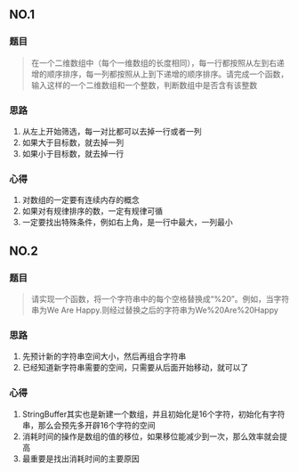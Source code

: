 

## NO.1 

### 题目
> 在一个二维数组中（每个一维数组的长度相同），每一行都按照从左到右递增的顺序排序，每一列都按照从上到下递增的顺序排序。请完成一个函数，输入这样的一个二维数组和一个整数，判断数组中是否含有该整数

### 思路

1. 从左上开始筛选，每一对比都可以去掉一行或者一列
2. 如果大于目标数，就去掉一列
3. 如果小于目标数，就去掉一行


### 心得

1. 对数组的一定要有连续内存的概念
2. 如果对有规律排序的数，一定有规律可循
3. 一定要找出特殊条件，例如右上角，是一行中最大，一列最小



## NO.2

### 题目

> 请实现一个函数，将一个字符串中的每个空格替换成“%20”。例如，当字符串为We Are Happy.则经过替换之后的字符串为We%20Are%20Happy

### 思路

1. 先预计新的字符串空间大小，然后再组合字符串
2. 已经知道新字符串需要的空间，只需要从后面开始移动，就可以了

### 心得

1. StringBuffer其实也是新建一个数组，并且初始化是16个字符，初始化有字符串，那么会预先多开辟16个字符的空间
2. 消耗时间的操作是数组的值的移位，如果移位能减少到一次，那么效率就会提高
3. 最重要是找出消耗时间的主要原因
